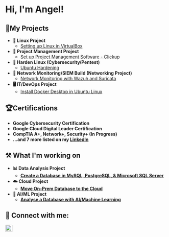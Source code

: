 <h1>Hi, I'm Angel!

<h2>📃My Projects</h2>

- <b>🐧 Linux Project</b>
  - [Setting up Linux in VirtualBox](https://github.com/AngelMcArthur/Linux-Project)
- <b>📝 Project Management Project</b>
  - [Set up Project Management Software - Clickup](https://github.com/AngelMcArthur/ClickUp-Project-Management-Project)
- <b>🦾 Harden Linux (Cybersecurity/Pentest)</b>
  - [Ubuntu Hardening](https://github.com/AngelMcArthur/Linux-Hardening-Project)
- <b>🛜 Network Monitoring/SIEM Build (Networking Project)</b>
  - [Network Monitoring with Wazuh and Suricata](https://github.com/AngelMcArthur/Networking-Project)
- <b>🖥️ IT/DevOps Project</b>
  - [Install Docker Desktop in Ubuntu Linux](https://github.com/AngelMcArthur/IT-Project)

<!---------------------------------------------------------------------- SECTION BREAK ---------------------------------------------------------------------->

<h2>🏆Certifications</h2>

- <b>Google Cybersecurity Certification</b>
- <b>Google Cloud Digital Leader Certification</b>
- <b>CompTIA A+, Network+, Security+ (In Progress)</b>
- <b>...and 7 more listed on my [LinkedIn](https://linkedin.com/in/angel-mcarthur-health)

<!---------------------------------------------------------------------- SECTION BREAK ---------------------------------------------------------------------->

<h2> ⚒️ What I'm working on</h2>

- <b>📊 Data Analysis Project</b>
  - [Create a Database in MySQL, PostgreSQL, & Microsoft SQL Server](https://github.com/AngelMcArthur)
- <b>☁️ Cloud Project</b>
  - [Move On-Prem Database to the Cloud](https://github.com/AngelMcArthur)
- <b>🤖 AI/ML Project</b>
  - [Analyse a Database with AI/Machine Learning](https://github.com/AngelMcArthur)

<!---------------------------------------------------------------------- SECTION BREAK ---------------------------------------------------------------------->

<h2> 🤳 Connect with me:</h2>

[<img align="left" alt="JoshMadakor | LinkedIn" width="22px" src="https://cdn.jsdelivr.net/npm/simple-icons@v3/icons/linkedin.svg" />][linkedin]

[linkedin]: https://linkedin.com/in/angel-mcarthur-health

<!---------------------------------------------------------------------- SECTION BREAK ---------------------------------------------------------------------->

